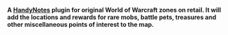 **A [HandyNotes](https://www.curseforge.com/wow/addons/handynotes) plugin for original World of Warcraft zones on retail. It will add the locations and rewards for rare mobs, battle pets, treasures and other miscellaneous points of interest to the map.**